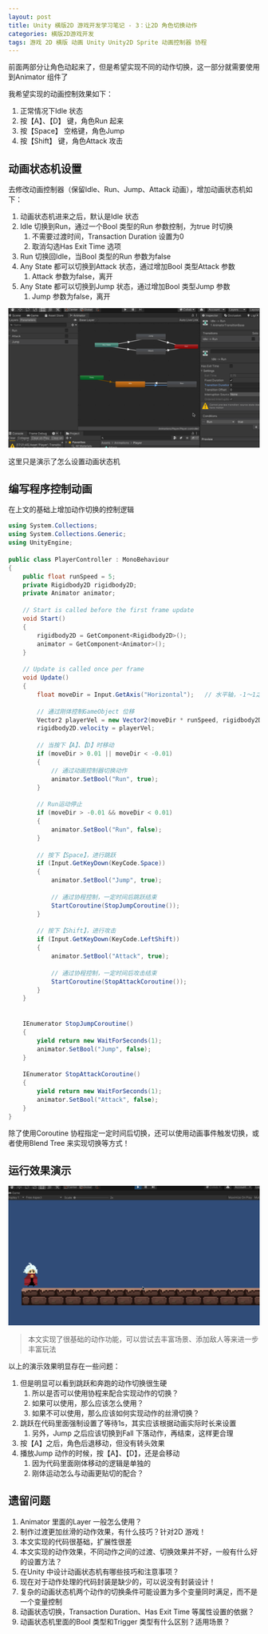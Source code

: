 ```yaml
---
layout: post
title: Unity 横版2D 游戏开发学习笔记 - 3：让2D 角色切换动作
categories: 横版2D游戏开发
tags: 游戏 2D 横版 动画 Unity Unity2D Sprite 动画控制器 协程
---
```


前面两部分让角色动起来了，但是希望实现不同的动作切换，这一部分就需要使用到Animator 组件了

我希望实现的动画控制效果如下：

1. 正常情况下Idle 状态
2. 按【A】、【D】 键，角色Run 起来
3. 按【Space】 空格键，角色Jump
4. 按【Shift】 键，角色Attack 攻击

## 动画状态机设置

去修改动画控制器（保留Idle、Run、Jump、Attack 动画），增加动画状态机如下：

1. 动画状态机进来之后，默认是Idle 状态
2. Idle 切换到Run，通过一个Bool 类型的Run 参数控制，为true 时切换
	1. 不需要过渡时间，Transaction Duration 设置为0
	2. 取消勾选Has Exit Time 选项
3. Run 切换回Idle，当Bool 类型的Run 参数为false
4. Any State 都可以切换到Attack 状态，通过增加Bool 类型Attack 参数
	1. Attack 参数为false，离开
5. Any State 都可以切换到Jump 状态，通过增加Bool 类型Jump 参数
	1. Jump 参数为false，离开

![](../media/image/2024-10-27/01-01.gif)

这里只是演示了怎么设置动画状态机

## 编写程序控制动画

在上文的基础上增加动作切换的控制逻辑

```c#
using System.Collections;
using System.Collections.Generic;
using UnityEngine;

public class PlayerController : MonoBehaviour
{
    public float runSpeed = 5;
    private Rigidbody2D rigidbody2D;
    private Animator animator;

    // Start is called before the first frame update
    void Start()
    {
        rigidbody2D = GetComponent<Rigidbody2D>();
        animator = GetComponent<Animator>();
    }

    // Update is called once per frame
    void Update()
    {
        float moveDir = Input.GetAxis("Horizontal");   // 水平轴，-1～1之间的值

        // 通过刚体控制GameObject 位移
        Vector2 playerVel = new Vector2(moveDir * runSpeed, rigidbody2D.velocity.y);
        rigidbody2D.velocity = playerVel;

        // 当按下【A】、【D】时移动
        if (moveDir > 0.01 || moveDir < -0.01)
        {
            // 通过动画控制器切换动作
            animator.SetBool("Run", true);
        }

        // Run运动停止
        if (moveDir > -0.01 && moveDir < 0.01)
        {
            animator.SetBool("Run", false);
        }

        // 按下【Space】，进行跳跃
        if (Input.GetKeyDown(KeyCode.Space))
        {
            animator.SetBool("Jump", true);

            // 通过协程控制，一定时间后跳跃结束
            StartCoroutine(StopJumpCoroutine());
        }

        // 按下【Shift】，进行攻击
        if (Input.GetKeyDown(KeyCode.LeftShift))
        {
            animator.SetBool("Attack", true);

            // 通过协程控制，一定时间后攻击结束
            StartCoroutine(StopAttackCoroutine());
        }
    }


    IEnumerator StopJumpCoroutine()
    {
        yield return new WaitForSeconds(1);
        animator.SetBool("Jump", false);
    }

    IEnumerator StopAttackCoroutine()
    {
        yield return new WaitForSeconds(1);
        animator.SetBool("Attack", false);
    }
}
```

除了使用Coroutine 协程指定一定时间后切换，还可以使用动画事件触发切换，或者使用Blend Tree 来实现切换等方式！

## 运行效果演示

![](../media/image/2024-10-27/01-02.gif)

>本文实现了很基础的动作功能，可以尝试去丰富场景、添加敌人等来进一步丰富玩法

以上的演示效果明显存在一些问题：

1. 但是明显可以看到跳跃和奔跑的动作切换很生硬
	1. 所以是否可以使用协程来配合实现动作的切换？
	2. 如果可以使用，那么应该怎么使用？
	3. 如果不可以使用，那么应该如何实现动作的丝滑切换？
2. 跳跃在代码里面强制设置了等待1s，其实应该根据动画实际时长来设置
	1. 另外，Jump 之后应该切换到Fall 下落动作，再结束，这样更合理
3. 按【A】之后，角色后退移动，但没有转头效果
4. 播放Jump 动作的时候，按【A】、【D】，还是会移动
	1. 因为代码里面刚体移动的逻辑是单独的
	2. 刚体运动怎么与动画更贴切的配合？

## 遗留问题

1. Animator 里面的Layer 一般怎么使用？
2. 制作过渡更加丝滑的动作效果，有什么技巧？针对2D 游戏！
3. 本文实现的代码很基础，扩展性很差
4. 本文实现的动作效果，不同动作之间的过渡、切换效果并不好，一般有什么好的设置方法？
5. 在Unity 中设计动画状态机有哪些技巧和注意事项？
6. 现在对于动作处理的代码封装是缺少的，可以说没有封装设计！
7. 复杂的动画状态机两个动作的切换条件可能设置为多个变量同时满足，而不是一个变量控制
8. 动画状态切换，Transaction Duration、Has Exit Time 等属性设置的依据？
9. 动画状态机里面的Bool 类型和Trigger 类型有什么区别？适用场景？